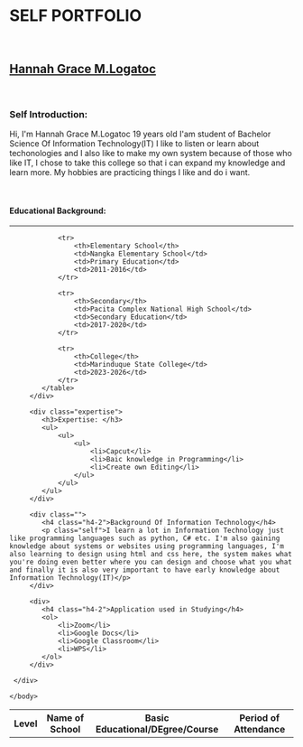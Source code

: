 <!DOCTYPE html>
<html>
    <head>
        <title>Self Portfolio</title>
        <link rel="stylesheet" href="style3.css"/>
    </head>
    <body>
        <div class="main">
        <div class="container">
            <h1>SELF PORTFOLIO</h1>
            <img class="profile" src="hannah.jpg" alt=""><br>
            <br>
            <a class="name" href="https://www.facebook.com/hannah.motin.7"><h2>Hannah Grace M.Logatoc</h2></a>
        </div>
        <br>
        <div class="self-introduction">
            <h3>Self Introduction: </h3>
            <p>Hi, I'm Hannah Grace M.Logatoc 19 years old I'am student of Bachelor Science Of Information Technology(IT) I like to listen or learn about techonologies and I also like to make my own system because of those who like IT, I chose to take this college so that i can expand my knowledge and learn more. My hobbies are practicing things I like and do i want.</p>
         </div>
         <br>
         <div class="educational-background">
            <h4>Educational Background: </h4>
            <hr>
            <table>
                <tr>
                    <th class="level">Level</th>
                    <th class="level">Name of School</th>
                    <th class="level">Basic Educational/DEgree/Course</th>
                    <th class="level">Period of Attendance</th>
                </tr>

                <tr>
                    <th>Elementary School</th>
                    <td>Nangka Elementary School</td>
                    <td>Primary Education</td>
                    <td>2011-2016</td>
                </tr>

                <tr>
                    <th>Secondary</th>
                    <td>Pacita Complex National High School</td>
                    <td>Secondary Education</td>
                    <td>2017-2020</td>
                </tr>

                <tr>
                    <th>College</th>
                    <td>Marinduque State College</td>
                    <td>2023-2026</td>
                </tr>
            </table>
         </div>

         <div class="expertise">
            <h3>Expertise: </h3>
            <ul>
                <ul>
                    <ul>
                        <li>Capcut</li>
                        <li>Baic knowledge in Programming</li>
                        <li>Create own Editing</li>
                    </ul>
                </ul>
            </ul>
         </div>

         <div class="">
            <h4 class="h4-2">Background Of Information Technology</h4>
            <p class="self">I learn a lot in Information Technology just like programming languages such as python, C# etc. I'm also gaining knowledge about systems or websites using programming languages, I'm also learning to design using html and css here, the system makes what you're doing even better where you can design and choose what you what and finally it is also very important to have early knowledge about Information Technology(IT)</p>
         </div>

         <div>
            <h4 class="h4-2">Application used in Studying</h4>
            <ol>
                <li>Zoom</li>
                <li>Google Docs</li>
                <li>Google Classroom</li>
                <li>WPS</li>
            </ol>
         </div>

     </div>

    </body>



</html>
